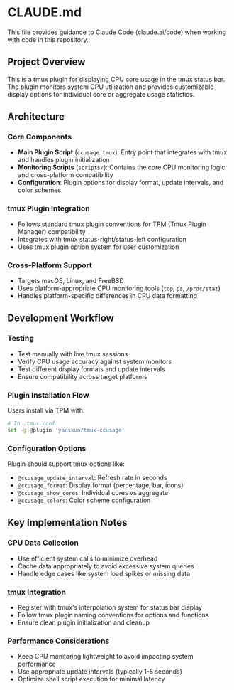 # CLAUDE.md

This file provides guidance to Claude Code (claude.ai/code) when working with code in this repository.

## Project Overview

This is a tmux plugin for displaying CPU core usage in the tmux status bar. The plugin monitors system CPU utilization and provides customizable display options for individual core or aggregate usage statistics.

## Architecture

### Core Components
- **Main Plugin Script** (`ccusage.tmux`): Entry point that integrates with tmux and handles plugin initialization
- **Monitoring Scripts** (`scripts/`): Contains the core CPU monitoring logic and cross-platform compatibility
- **Configuration**: Plugin options for display format, update intervals, and color schemes

### tmux Plugin Integration
- Follows standard tmux plugin conventions for TPM (Tmux Plugin Manager) compatibility
- Integrates with tmux status-right/status-left configuration
- Uses tmux plugin option system for user customization

### Cross-Platform Support
- Targets macOS, Linux, and FreeBSD
- Uses platform-appropriate CPU monitoring tools (`top`, `ps`, `/proc/stat`)
- Handles platform-specific differences in CPU data formatting

## Development Workflow

### Testing
- Test manually with live tmux sessions
- Verify CPU usage accuracy against system monitors
- Test different display formats and update intervals
- Ensure compatibility across target platforms

### Plugin Installation Flow
Users install via TPM with:
```bash
# In .tmux.conf
set -g @plugin 'yanskun/tmux-ccusage'
```

### Configuration Options
Plugin should support tmux options like:
- `@ccusage_update_interval`: Refresh rate in seconds
- `@ccusage_format`: Display format (percentage, bar, icons)
- `@ccusage_show_cores`: Individual cores vs aggregate
- `@ccusage_colors`: Color scheme configuration

## Key Implementation Notes

### CPU Data Collection
- Use efficient system calls to minimize overhead
- Cache data appropriately to avoid excessive system queries
- Handle edge cases like system load spikes or missing data

### tmux Integration
- Register with tmux's interpolation system for status bar display
- Follow tmux plugin naming conventions for options and functions
- Ensure clean plugin initialization and cleanup

### Performance Considerations
- Keep CPU monitoring lightweight to avoid impacting system performance
- Use appropriate update intervals (typically 1-5 seconds)
- Optimize shell script execution for minimal latency